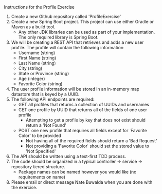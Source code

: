 Instructions for the Profile Exercise

1. Create a new Github repository called 'ProfileExercise'
2. Create a new Spring Boot project.  This project can use either Gradle or Maven as a build tool.
   * Any other JDK libraries can be used as part of your implementation.  The only required library is Spring Boot.
4. We will be creating a REST API that retrieves and adds a new user profile.  The profile will contain the following information:
   * Username (string)
   * First Name (string)
   * Last Name (string)
   * City (string)
   * State or Province (string)
   * Age (integer)
   * Favorite Color (string)
5. The user profile information will be stored in an in-memory map datastore that is keyed by a UUID.
6. The following API endpoints are required:
   * GET all profiles that returns a collection of UUIDs and usernames
   * GET one profile by UUID that returns all of the fields of one user profile
     * Attempting to get a profile by key that does not exist should return a 'Not Found'
   * POST one new profile that requires all fields except for 'Favorite Color' to be provided
     * Not having all of the required fields should return a 'Bad Request'
     * Not providing a 'Favorite Color' should set the stored value to 'Not Specified'
7. The API should be written using a test-first TDD process.
8. The code should be organized in a typical controller -> service -> repository tiered structure.
   * Package names can be named however you would like (no requirements on name)
9. Please email or direct message Nate Buwalda when you are done with the exercise.

